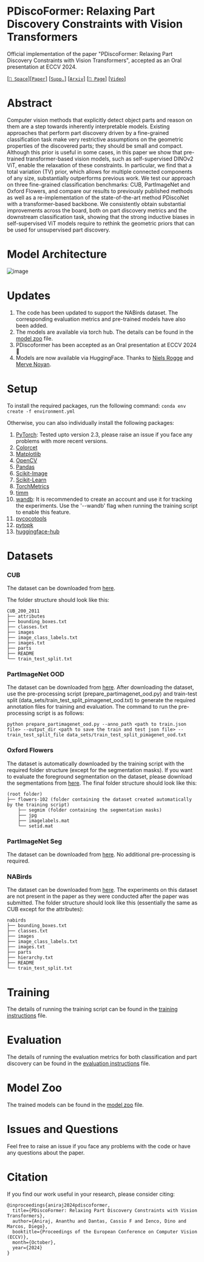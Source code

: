 # PDiscoFormer: Relaxing Part Discovery Constraints with Vision Transformers 
Official implementation of the paper "PDiscoFormer: Relaxing Part Discovery Constraints with Vision Transformers", accepted as an Oral presentation at ECCV 2024. 




[[`🤗 Space`]](https://huggingface.co/spaces/ananthu-aniraj/pdiscoformer)[[`Paper`]](https://www.ecva.net/papers/eccv_2024/papers_ECCV/papers/11397.pdf) [[`Supp.`]](https://www.ecva.net/papers/eccv_2024/papers_ECCV/papers/11397-supp.pdf) [[`Arxiv`]](https://arxiv.org/abs/2407.04538) [[`🤗 Page`]](https://huggingface.co/papers/2407.04538) [[`Video`]](https://www.youtube.com/watch?v=qPP3JmrHJZo)


# Abstract
Computer vision methods that explicitly detect object parts and reason on them are a step towards inherently interpretable models. Existing approaches that perform part discovery driven by a fine-grained classification task make very restrictive assumptions on the geometric properties of the discovered parts; they should be small and compact. Although this prior is useful in some cases, in this paper we show that pre-trained transformer-based vision models, such as self-supervised DINOv2 ViT, enable the relaxation of these constraints. In particular, we find that a total variation (TV) prior, which allows for multiple connected components of any size, substantially outperforms previous work. We test our approach on three fine-grained classification benchmarks: CUB, PartImageNet and Oxford Flowers, and compare our results to previously published methods as well as a re-implementation of the state-of-the-art method PDiscoNet with a transformer-based backbone. We consistently obtain substantial improvements across the board, both on part discovery metrics and the downstream classification task, showing that the strong inductive biases in self-supervised ViT models require to rethink the geometric priors that can be used for unsupervised part discovery.


# Model Architecture
![image](https://github.com/ananthu-aniraj/pdiscoformer/assets/50333505/73c30fb1-2f2c-408a-81dd-4447f9091f86)

# Updates
1. The code has been updated to support the NABirds dataset. The corresponding evaluation metrics and pre-trained models have also been added.
2. The models are available via torch hub. The details can be found in the [model zoo](model_zoo.md) file.
3. PDiscoformer has been accepted as an Oral presentation at ECCV 2024 :tada:
4. Models are now available via HuggingFace. Thanks to [Niels Rogge](https://github.com/NielsRogge) and [Merve Noyan](https://github.com/merveenoyan).

# Setup
To install the required packages, run the following command:
```conda env create -f environment.yml```

Otherwise, you can also individually install the following packages:
1. [PyTorch](https://pytorch.org/get-started/locally/): Tested upto version 2.3, please raise an issue if you face any problems with more recent versions.
2. [Colorcet](https://colorcet.holoviz.org/getting_started/index.html)
3. [Matplotlib](https://matplotlib.org/stable/users/installing.html)
3. [OpenCV](https://pypi.org/project/opencv-python-headless/)
4. [Pandas](https://pandas.pydata.org/pandas-docs/stable/getting_started/install.html)
5. [Scikit-Image](https://scikit-image.org/docs/stable/install.html)
6. [Scikit-Learn](https://scikit-learn.org/stable/install.html) 
7. [TorchMetrics](https://torchmetrics.readthedocs.io/en/latest/pages/install.html)
8. [timm](https://pypi.org/project/timm/)
9. [wandb](https://pypi.org/project/wandb/): It is recommended to create an account and use it for tracking the experiments. Use the '--wandb' flag when running the training script to enable this feature.
10. [pycocotools](https://pypi.org/project/pycocotools/)
11. [pytopk](https://pypi.org/project/pytopk/)
12. [huggingface-hub](https://pypi.org/project/huggingface-hub/)


# Datasets
### CUB
The dataset can be downloaded from [here](https://www.vision.caltech.edu/datasets/cub_200_2011/). 

The folder structure should look like this:

```
CUB_200_2011
├── attributes
├── bounding_boxes.txt
├── classes.txt
├── images
├── image_class_labels.txt
├── images.txt
├── parts
├── README
└── train_test_split.txt
```

### PartImageNet OOD
The dataset can be downloaded from [here](https://github.com/TACJu/PartImageNet).
After downloading the dataset, use the pre-processing script (prepare_partimagenet_ood.py) and train-test split (data_sets/train_test_split_pimagenet_ood.txt) to generate the required annotation files for training and evaluation.
The command to run the pre-processing script is as follows:

```python prepare_partimagenet_ood.py --anno_path <path to train.json file> --output_dir <path to save the train and test json file> --train_test_split_file data_sets/train_test_split_pimagenet_ood.txt```

### Oxford Flowers
The dataset is automatically downloaded by the training script with the required folder structure (except for the segmentation masks).
If you want to evaluate the foreground segmentation on the dataset, please download the segmentations from [here](https://www.robots.ox.ac.uk/~vgg/data/flowers/102/).
The final folder structure should look like this:

```
(root folder)
├── flowers-102 (folder containing the dataset created automatically by the training script)
    ├── segmim (folder containing the segmentation masks)
    ├── jpg
    ├── imagelabels.mat
    └── setid.mat
```
### PartImageNet Seg
The dataset can be downloaded from [here](https://github.com/TACJu/PartImageNet). No additional pre-processing is required.

### NABirds
The dataset can be downloaded from [here](https://dl.allaboutbirds.org/nabirds). 
The experiments on this dataset are not present in the paper as they were conducted after the paper was submitted. 
The folder structure should look like this (essentially the same as CUB except for the attributes):

```
nabirds
├── bounding_boxes.txt
├── classes.txt
├── images
├── image_class_labels.txt
├── images.txt
├── parts
├── hierarchy.txt
├── README
└── train_test_split.txt
```

# Training
The details of running the training script can be found in the [training instructions](training_instructions.md) file.

# Evaluation
The details of running the evaluation metrics for both classification and part discovery can be found in the [evaluation instructions](evaluation_instructions.md) file.

# Model Zoo
The trained models can be found in the [model zoo](model_zoo.md) file. 


# Issues and Questions
Feel free to raise an issue if you face any problems with the code or have any questions about the paper.

# Citation
If you find our work useful in your research, please consider citing:

```
@inproceedings{aniraj2024pdiscoformer,
  title={PDiscoFormer: Relaxing Part Discovery Constraints with Vision Transformers},
  author={Aniraj, Ananthu and Dantas, Cassio F and Ienco, Dino and Marcos, Diego},
  booktitle={Proceedings of the European Conference on Computer Vision (ECCV)},
  month={October},
  year={2024}
}
```

